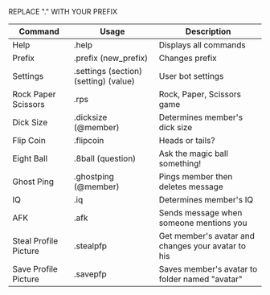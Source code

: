 REPLACE "." WITH YOUR PREFIX

| Command  | Usage | Description |
| ------------- | ------------- | ------------- |
| Help  | .help  | Displays all commands |
| Prefix  | .prefix (new_prefix) | Changes prefix |
| Settings  | .settings (section) (setting) (value) | User bot settings |
| Rock Paper Scissors  | .rps  | Rock, Paper, Scissors game |
| Dick Size  | .dicksize (@member) | Determines member's dick size |
| Flip Coin  | .flipcoin  | Heads or tails? |
| Eight Ball  | .8ball (question)  | Ask the magic ball something! |
| Ghost Ping  | .ghostping (@member)  | Pings member then deletes message |
| IQ  | .iq  | Determines member's IQ |
| AFK  | .afk  | Sends message when someone mentions you |
| Steal Profile Picture  | .stealpfp  | Get member's avatar and changes your avatar to his |
| Save Profile Picture  | .savepfp  | Saves member's avatar to folder named "avatar" |
